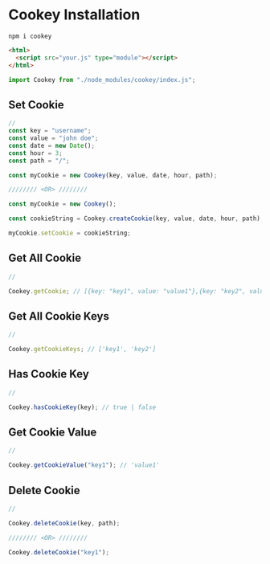 # Cookey Installation

`npm i cookey`

```html
<html>
  <script src="your.js" type="module"></script>
</html>
```

```javascript
import Cookey from "./node_modules/cookey/index.js";
```

## Set Cookie

```javascript
//
const key = "username";
const value = "john doe";
const date = new Date();
const hour = 3;
const path = "/";

const myCookie = new Cookey(key, value, date, hour, path);

//////// <OR> ////////

const myCookie = new Cookey();

const cookieString = Cookey.createCookie(key, value, date, hour, path); // create cookie String

myCookie.setCookie = cookieString;
```

## Get All Cookie

```javascript
//

Cookey.getCookie; // [{key: "key1", value: "value1"},{key: "key2", value: "value2"} ]
```

## Get All Cookie Keys

```javascript
//

Cookey.getCookieKeys; // ['key1', 'key2']
```

## Has Cookie Key

```javascript
//

Cookey.hasCookieKey(key); // true | false
```

## Get Cookie Value

```javascript
//

Cookey.getCookieValue("key1"); // 'value1'
```

## Delete Cookie

```javascript
//

Cookey.deleteCookie(key, path);

//////// <OR> ////////

Cookey.deleteCookie("key1");
```
